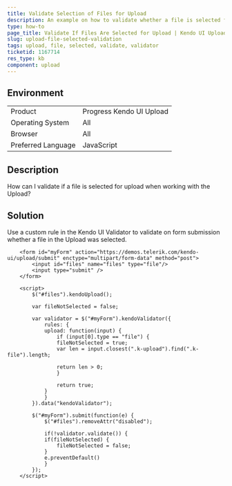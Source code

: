 ```yaml
---
title: Validate Selection of Files for Upload
description: An example on how to validate whether a file is selected for upload in the Kendo UI Upload by using the Kendo UI Validator.
type: how-to
page_title: Validate If Files Are Selected for Upload | Kendo UI Upload for jQuery
slug: upload-file-selected-validation
tags: upload, file, selected, validate, validator
ticketid: 1167714
res_type: kb
component: upload
---
```


## Environment

<table>
 <tr>
  <td>Product</td>
  <td>Progress Kendo UI Upload</td>
 </tr>
 <tr>
  <td>Operating System</td>
  <td>All</td>
 </tr>
 <tr>
  <td>Browser</td>
  <td>All</td>
 </tr>
 <tr>
  <td>Preferred Language</td>
  <td>JavaScript</td>
 </tr>
</table>

## Description

How can I validate if a file is selected for upload when working with the Upload?  

## Solution

Use a custom rule in the Kendo UI Validator to validate on form submission whether a file in the Upload was selected.

```dojo
    <form id="myForm" action="https://demos.telerik.com/kendo-ui/upload/submit" enctype="multipart/form-data" method="post">
        <input id="files" name="files" type="file"/>
        <input type="submit" />    
    </form>

    <script>
        $("#files").kendoUpload();

        var fileNotSelected = false;

        var validator = $("#myForm").kendoValidator({
            rules: {
            upload: function(input) {
                if (input[0].type == "file") {
                fileNotSelected = true;
                var len = input.closest(".k-upload").find(".k-file").length;

                return len > 0;
                }

                return true;
            }
            }
        }).data("kendoValidator");

        $("#myForm").submit(function(e) {
            $("#files").removeAttr("disabled");

            if(!validator.validate()) {
            if(fileNotSelected) {
                fileNotSelected = false;
            }
            e.preventDefault()
            }
        });  
    </script>
```
